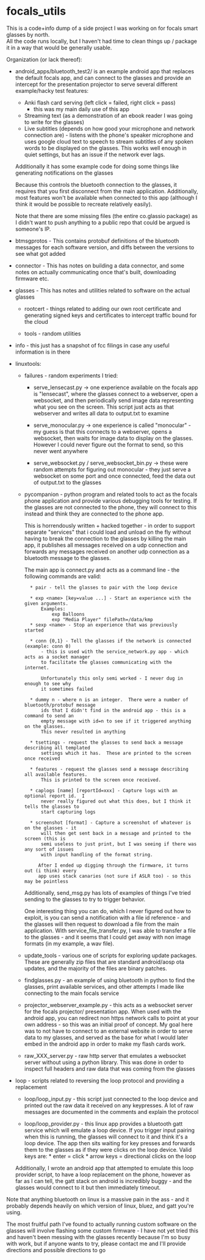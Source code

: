 # focals_utils


This is a code+info dump of a side project I was working on for focals smart glasses by north.  
All the code runs locally, but I haven't had time to clean things up / package it in a way that 
would be generally usable.

Organization (or lack thereof):
* android_apps/bluetooth_test2/ is an example android app that replaces the default 
    focals app, and can connect to the glasses and provide an intercept for the presentation 
    projector to serve several different example/hacky test features:
    * Anki flash card serving (left click = failed, right click = pass)
        - this was my main daily use of this app 
    * Streaming text (as a demonstration of an ebook reader I was going to write for the glasses)
    * Live subtitles (depends on how good your microphone and network connection are) - listens
        with the phone's speaker microphone and uses google cloud text to speech to stream 
        subtitles of any spoken words to be displayed on the glasses.   This works well enough 
        in quiet settings, but has an issue if the network ever lags.  

    Additionally it has some example code for doing some things like generating notifications
    on the glasses

    Because this controls the bluetooth connection to the glasses, it requires that you 
    first disconnect from the main application.  Additionally, most features won't be available
    when connected to this app (although I think it would be possible to recreate relatively 
    easily).
    
    Note that there are some missing files (the entire co.glassio package) as I didn't want to push 
    anything to a public repo that could be argued is someone's IP.
    

* btmsgprotos - This contains protobuf definitions of the bluetooth messages for each software
    version, and diffs between the versions to see what got added
    
* connector - This has notes on building a data connector, and some notes on actually 
    communicating once that's built, downloading firmware etc.
    
* glasses - This has notes and utilities related to software on the actual glasses
    * rootcert - things related to adding our own root certificate and generating signed keys 
            and certificates to intercept traffic bound for the cloud
            
    * tools - random utilities
   
* info - this just has a snapshot of fcc filings in case any useful information is in there

* linuxtools:
    * failures - random experiments I tried:
        * serve_lensecast.py -> one experience available on the focals app is "lensecast", where
            the glasses connect to a webserver, open a websocket, and then periodically send
            image data representing what you see on the screen.  This script just acts as that 
            webserver and writes all data to output.txt to examine

        * serve_monocular.py -> one experience is called "monocular" - my guess is that this
            connects to a webserver, opens a websocket, then waits for image data to display 
            on the glasses.  However I could never figure out the format to send, so this never
            went anywhere

        * serve_websocket.py / serve_websocket_bin.py -> these were random attempts for 
            figuring out monocular - they just serve a websocket on some port and 
            once connected, feed the data out of output.txt to the glasses


    * pycompanion - python program and related tools to act as the focals phone application and 
        provide various debugging tools for testing.  If the glasses are not connected to the 
        phone, they will connect to this instead and think they are connected to the phone app.  

        This is horrendously written + hacked together - in order to support separate 
        "services" that i could load and unload on the fly without having to break the connection
        to the glasses by killing the main app, it publishes all messages received on a 
        udp connection and forwards any messages received on another udp connection as a 
        bluetooth message to the glasses.

        The main app is connect.py and acts as a command line - the following commands are valid:

            * pair - tell the glasses to pair with the loop device

            * exp <name> [key=value ...] - Start an experience with the given arguments.
                Examples:
                    exp Balloons
                    exp "Media Player" filePath=/data/kmp
            * sexp <name> - Stop an experience that was previously started

            * conn {0,1} - Tell the glasses if the network is connected (example: conn 0)
                - this is used with the service_network.py app - which acts as a socket manager
                to facilitate the glasses communicating with the internet.

                Unfortunately this only semi worked - I never dug in enough to see why 
                it sometimes failed

            * dummy n - where n is an integer.  There were a number of bluetooth/protobuf message 
                ids that I didn't find in the android app - this is a command to send an 
                empty message with id=n to see if it triggered anything on the glasses.
                This never resulted in anything

            * tsettings - request the glasses to send back a message describing all templated 
                settings which it has.  These are printed to the screen once received

            * features - request the glasses send a message describing all available features.
                This is printed to the screen once received.

            * caplogs [name] [reportId=xxx] - Capture logs with an optional report id.  I 
                never really figured out what this does, but I think it tells the glasses to 
                start capturing logs

            * screenshot [format] - Capture a screenshot of whatever is on the glasses - it 
                will then get sent back in a message and printed to the screen (this is 
                semi useless to just print, but I was seeing if there was any sort of issues 
                with input handling of the format string.  
                
               After I ended up digging through the firmware, it turns out (i think) every 
               app uses stack canaries (not sure if ASLR too) - so this may be pointless
                
    
        Additionally, send_msg.py has lots of examples of things I've tried sending to the 
            glasses to try to trigger behavior.  

        One interesting thing you can do, which I never figured out how to exploit, is 
            you can send a notification with a file id reference - and the glasses will then 
            request to download a file from the main application.  With service_file_transfer.py,
            I was able to transfer a file to the glasses - and it seems that I could get away 
            with non image formats (in my example, a wav file).  

    * update_tools - various one of scripts for exploring update packages.  These are generally
        zip files that are standard android/aosp ota updates, and the majority of the files are 
        binary patches.  

    * findglasses.py - an example of using bluetooth in python to find the glasses, 
        print available services, and other attempts I made like connecting to the main focals
        service

    * projector_webserver_example.py - this acts as a websocket server for the focals projector/
        presentation app.  When used with the android app, you can redirect non https network calls
        to point at your own address - so this was an initial proof of concept.  My goal here 
        was to not have to connect to an external website in order to serve data to my glasses,
        and served as the base for what I would later embed in the android app in order to 
        make my flash cards work.

    * raw_XXX_server.py - raw http server that emulates a websocket server without using 
        a python library.  This was done in order to inspect full headers and raw data that was 
        coming from the glasses

* loop - scripts related to reversing the loop protocol and providing a replacement
    * loop/loop_input.py - this script just connected to the loop device and printed out 
        the raw data it received on any keypresses.  A lot of raw messages are documented in the 
        comments and explain the protocol

    * loop/loop_provider.py - this linux app provides a bluetooth gatt service which will
        emulate a loop device.  If you trigger input pairing when this is running, the glasses
        will connect to it and think it's a loop device.  The app then sits waiting for 
        key presses and forwards them to the glasses as if they were clicks on the loop device.
        Valid keys are: 
            * enter = click
            * arrow keys = directional clicks on the loop

    Additionally, I wrote an android app that attempted to emulate this loop provider script, 
    to have a loop replacement on the phone, however as far as I can tell, the gatt stack
    on android is incredibly buggy - and the glasses would connect to it but then immediately 
    timeout.


Note that anything bluetooth on linux is a massive pain in the ass - and it probably depends 
    heavily on which version of linux, bluez, and gatt you're using.


The most fruitful path I've found to actually running custom software on the glasses will involve
flashing some custom firmware - I have not yet tried this and haven't been messing with 
the glasses recently because I'm so busy with work, but if anyone wants to try, please contact me
and I'll provide directions and possible directions to go


